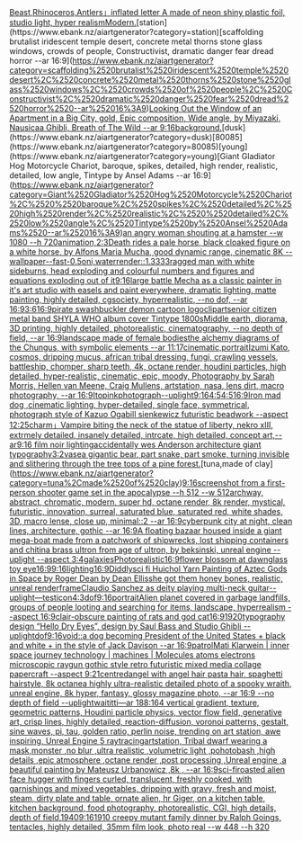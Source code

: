 [Beast,Rhinoceros,Antlers」](https://www.ebank.nz/aiartgenerator?category=Beast%2CRhinoceros%2CAntlers%E3%80%8D)[inflated letter A made of neon shiny plastic foil, studio light, hyper realism](https://www.ebank.nz/aiartgenerator?category=inflated%2520letter%2520A%2520made%2520of%2520neon%2520shiny%2520plastic%2520foil%2C%2520studio%2520light%2C%2520hyper%2520realism)[Modern.](https://www.ebank.nz/aiartgenerator?category=Modern.)[station](https://www.ebank.nz/aiartgenerator?category=station)[scaffolding brutalist iridescent temple desert, concrete metal thorns stone glass windows, crowds of people, Constructivist, dramatic danger fear dread horror --ar 16:9](https://www.ebank.nz/aiartgenerator?category=scaffolding%2520brutalist%2520iridescent%2520temple%2520desert%2C%2520concrete%2520metal%2520thorns%2520stone%2520glass%2520windows%2C%2520crowds%2520of%2520people%2C%2520Constructivist%2C%2520dramatic%2520danger%2520fear%2520dread%2520horror%2520--ar%252016%3A9)[Looking Out the Window of an Apartment in a Big City, gold, Epic composition, Wide angle, by Miyazaki, Nausicaa Ghibli, Breath of The Wild --ar 9:16](https://www.ebank.nz/aiartgenerator?category=Looking%2520Out%2520the%2520Window%2520of%2520an%2520Apartment%2520in%2520a%2520Big%2520City%2C%2520gold%2C%2520Epic%2520composition%2C%2520Wide%2520angle%2C%2520by%2520Miyazaki%2C%2520Nausicaa%2520Ghibli%2C%2520Breath%2520of%2520The%2520Wild%2520--ar%25209%3A16)[background.](https://www.ebank.nz/aiartgenerator?category=background.)[dusk](https://www.ebank.nz/aiartgenerator?category=dusk)[80085](https://www.ebank.nz/aiartgenerator?category=80085)[young](https://www.ebank.nz/aiartgenerator?category=young)[Giant Gladiator Hog Motorcycle Chariot,  baroque, spikes, detailed, high render, realistic,  detailed, low angle, Tintype by Ansel Adams --ar 16:9](https://www.ebank.nz/aiartgenerator?category=Giant%2520Gladiator%2520Hog%2520Motorcycle%2520Chariot%2C%2520%2520baroque%2C%2520spikes%2C%2520detailed%2C%2520high%2520render%2C%2520realistic%2C%2520%2520detailed%2C%2520low%2520angle%2C%2520Tintype%2520by%2520Ansel%2520Adams%2520--ar%252016%3A9)[an angry woman shouting at a hamster --w 1080 --h 720](https://www.ebank.nz/aiartgenerator?category=an%2520angry%2520woman%2520shouting%2520at%2520a%2520hamster%2520--w%25201080%2520--h%2520720)[animation,](https://www.ebank.nz/aiartgenerator?category=animation%2C)[2:3](https://www.ebank.nz/aiartgenerator?category=2%3A3)[Death rides a pale horse, black cloaked figure on a white horse, by Alfons Maria Mucha, good dynamic range, cinematic 8K --wallpaper](https://www.ebank.nz/aiartgenerator?category=Death%2520rides%2520a%2520pale%2520horse%2C%2520black%2520cloaked%2520figure%2520on%2520a%2520white%2520horse%2C%2520by%2520Alfons%2520Maria%2520Mucha%2C%2520good%2520dynamic%2520range%2C%2520cinematic%25208K%2520--wallpaper)[--fast](https://www.ebank.nz/aiartgenerator?category=--fast)[-0.5](https://www.ebank.nz/aiartgenerator?category=-0.5)[oni,water](https://www.ebank.nz/aiartgenerator?category=oni%2Cwater)[render::1.3333](https://www.ebank.nz/aiartgenerator?category=render%3A%3A1.3333)[ragged man with white sideburns, head exploding and colourful numbers and figures and equations exploding out of it](https://www.ebank.nz/aiartgenerator?category=ragged%2520man%2520with%2520white%2520sideburns%2C%2520head%2520exploding%2520and%2520colourful%2520numbers%2520and%2520figures%2520and%2520equations%2520exploding%2520out%2520of%2520it)[9:16](https://www.ebank.nz/aiartgenerator?category=9%3A16)[large battle Mecha as a classic painter in it's art studio with easels and paint everywhere, dramatic lighting, matte painting, highly detailed, cgsociety, hyperrealistic, --no dof, --ar 16:9](https://www.ebank.nz/aiartgenerator?category=large%2520battle%2520Mecha%2520as%2520a%2520classic%2520painter%2520in%2520it%27s%2520art%2520studio%2520with%2520easels%2520and%2520paint%2520everywhere%2C%2520dramatic%2520lighting%2C%2520matte%2520painting%2C%2520highly%2520detailed%2C%2520cgsociety%2C%2520hyperrealistic%2C%2520--no%2520dof%2C%2520--ar%252016%3A9)[3:6](https://www.ebank.nz/aiartgenerator?category=3%3A6)[16:9](https://www.ebank.nz/aiartgenerator?category=16%3A9)[pirate swashbuckler demon cartoon logo](https://www.ebank.nz/aiartgenerator?category=pirate%2520swashbuckler%2520demon%2520cartoon%2520logo)[clipart](https://www.ebank.nz/aiartgenerator?category=clipart)[senior citizen metal band SHYLA WHO album cover Tintype 1800s](https://www.ebank.nz/aiartgenerator?category=senior%2520citizen%2520metal%2520band%2520SHYLA%2520WHO%2520album%2520cover%2520Tintype%25201800s)[Middle earth, diorama, 3D printing, highly detailed, photorealistic, cinematography, --no depth of field, --ar 16:9](https://www.ebank.nz/aiartgenerator?category=Middle%2520earth%2C%2520diorama%2C%25203D%2520printing%2C%2520highly%2520detailed%2C%2520photorealistic%2C%2520cinematography%2C%2520--no%2520depth%2520of%2520field%2C%2520--ar%252016%3A9)[landscape made of female bodies](https://www.ebank.nz/aiartgenerator?category=landscape%2520made%2520of%2520female%2520bodies)[the alchemy diagrams of the Chungus, with symbolic elements --ar 11:17](https://www.ebank.nz/aiartgenerator?category=the%2520alchemy%2520diagrams%2520of%2520the%2520Chungus%2C%2520with%2520symbolic%2520elements%2520--ar%252011%3A17)[cinematic,](https://www.ebank.nz/aiartgenerator?category=cinematic%2C)[portrait](https://www.ebank.nz/aiartgenerator?category=portrait)[Izumi Kato, cosmos, dripping mucus, african tribal dressing, fungi, crawling vessels, battleship, chomper, sharp teeth, 4k, octane render, houdini particles, high detailed, hyper-realistic, cinematic, epic, moody, Photography by Sarah Morris, Hellen van Meene, Craig Mullens, artstation, nasa, lens dirt, macro photography, --ar 16:9](https://www.ebank.nz/aiartgenerator?category=Izumi%2520Kato%2C%2520cosmos%2C%2520dripping%2520mucus%2C%2520african%2520tribal%2520dressing%2C%2520fungi%2C%2520crawling%2520vessels%2C%2520battleship%2C%2520chomper%2C%2520sharp%2520teeth%2C%25204k%2C%2520octane%2520render%2C%2520houdini%2520particles%2C%2520high%2520detailed%2C%2520hyper-realistic%2C%2520cinematic%2C%2520epic%2C%2520moody%2C%2520Photography%2520by%2520Sarah%2520Morris%2C%2520Hellen%2520van%2520Meene%2C%2520Craig%2520Mullens%2C%2520artstation%2C%2520nasa%2C%2520lens%2520dirt%2C%2520macro%2520photography%2C%2520--ar%252016%3A9)[Ito](https://www.ebank.nz/aiartgenerator?category=Ito)[pink](https://www.ebank.nz/aiartgenerator?category=pink)[photograph](https://www.ebank.nz/aiartgenerator?category=photograph)[--uplight](https://www.ebank.nz/aiartgenerator?category=--uplight)[9:16](https://www.ebank.nz/aiartgenerator?category=9%3A16)[4:5](https://www.ebank.nz/aiartgenerator?category=4%3A5)[4:5](https://www.ebank.nz/aiartgenerator?category=4%3A5)[16:9](https://www.ebank.nz/aiartgenerator?category=16%3A9)[Iron mad dog ,cinematic lighting, hyper-detailed, single face, symmetrical, photograph style of Kazuo Oga](https://www.ebank.nz/aiartgenerator?category=Iron%2520mad%2520dog%2520%2Ccinematic%2520lighting%2C%2520hyper-detailed%2C%2520single%2520face%2C%2520symmetrical%2C%2520photograph%2520style%2520of%2520Kazuo%2520Oga)[bill sienkewicz futuristic beadwork --aspect 12:25](https://www.ebank.nz/aiartgenerator?category=bill%2520sienkewicz%2520futuristic%2520beadwork%2520--aspect%252012%3A25)[charm」](https://www.ebank.nz/aiartgenerator?category=charm%E3%80%8D)[Vampire biting the neck of the statue of liberty, nekro xIII, extrmely detailed, insanely detailed, intrcate, high detailed, concept art,--ar9:16 film noir lighting](https://www.ebank.nz/aiartgenerator?category=Vampire%2520biting%2520the%2520neck%2520of%2520the%2520statue%2520of%2520liberty%2C%2520nekro%2520xIII%2C%2520extrmely%2520detailed%2C%2520insanely%2520detailed%2C%2520intrcate%2C%2520high%2520detailed%2C%2520concept%2520art%2C--ar9%3A16%2520film%2520noir%2520lighting)[accidentally wes Anderson architecture giant  typography](https://www.ebank.nz/aiartgenerator?category=accidentally%2520wes%2520Anderson%2520architecture%2520giant%2520%2520typography)[3:2](https://www.ebank.nz/aiartgenerator?category=3%3A2)[vase](https://www.ebank.nz/aiartgenerator?category=vase)[a gigantic bear, part snake, part smoke, turning invisible and slithering through the tree tops of a pine forest.](https://www.ebank.nz/aiartgenerator?category=a%2520gigantic%2520bear%2C%2520part%2520snake%2C%2520part%2520smoke%2C%2520turning%2520invisible%2520and%2520slithering%2520through%2520the%2520tree%2520tops%2520of%2520a%2520pine%2520forest.)[tuna,made of clay](https://www.ebank.nz/aiartgenerator?category=tuna%2Cmade%2520of%2520clay)[9:16](https://www.ebank.nz/aiartgenerator?category=9%3A16)[screenshot from a first-person shooter game set in the apocalypse --h 512 --w 512](https://www.ebank.nz/aiartgenerator?category=screenshot%2520from%2520a%2520first-person%2520shooter%2520game%2520set%2520in%2520the%2520apocalypse%2520--h%2520512%2520--w%2520512)[archway, abstract, chromatic, modern, super hd, octane render, 8k render, mystical, futuristic, innovation, surreal, saturated blue, saturated red, white shades, 3D, macro lense, close up, minimal::2 --ar 16:9](https://www.ebank.nz/aiartgenerator?category=archway%2C%2520abstract%2C%2520chromatic%2C%2520modern%2C%2520super%2520hd%2C%2520octane%2520render%2C%25208k%2520render%2C%2520mystical%2C%2520futuristic%2C%2520innovation%2C%2520surreal%2C%2520saturated%2520blue%2C%2520saturated%2520red%2C%2520white%2520shades%2C%25203D%2C%2520macro%2520lense%2C%2520close%2520up%2C%2520minimal%3A%3A2%2520--ar%252016%3A9)[cyberpunk city at night, clean lines, architecture, gothic --ar 16:9](https://www.ebank.nz/aiartgenerator?category=cyberpunk%2520city%2520at%2520night%2C%2520clean%2520lines%2C%2520architecture%2C%2520gothic%2520--ar%252016%3A9)[](https://www.ebank.nz/aiartgenerator?category=)[A floating bazaar housed inside a giant mega-boat made from a patchwork of shipwrecks, lost shipping containers and chitin](https://www.ebank.nz/aiartgenerator?category=A%2520floating%2520bazaar%2520housed%2520inside%2520a%2520giant%2520mega-boat%2520made%2520from%2520a%2520patchwork%2520of%2520shipwrecks%2C%2520lost%2520shipping%2520containers%2520and%2520chitin)[a brass ultron from age of ultron, by beksinski, unreal engine --uplight --aspect 3:4](https://www.ebank.nz/aiartgenerator?category=a%2520brass%2520ultron%2520from%2520age%2520of%2520ultron%2C%2520by%2520beksinski%2C%2520unreal%2520engine%2520--uplight%2520--aspect%25203%3A4)[galaxies](https://www.ebank.nz/aiartgenerator?category=galaxies)[Photorealistic](https://www.ebank.nz/aiartgenerator?category=Photorealistic)[16:9](https://www.ebank.nz/aiartgenerator?category=16%3A9)[flower blossom at dawn](https://www.ebank.nz/aiartgenerator?category=flower%2520blossom%2520at%2520dawn)[glass toy eye](https://www.ebank.nz/aiartgenerator?category=glass%2520toy%2520eye)[16:9](https://www.ebank.nz/aiartgenerator?category=16%3A9)[9:16](https://www.ebank.nz/aiartgenerator?category=9%3A16)[lighting](https://www.ebank.nz/aiartgenerator?category=lighting)[16:9](https://www.ebank.nz/aiartgenerator?category=16%3A9)[Diddly](https://www.ebank.nz/aiartgenerator?category=Diddly)[sci fi Huichol Yarn Painting of Aztec Gods in Space by Roger Dean by Dean Ellis](https://www.ebank.nz/aiartgenerator?category=sci%2520fi%2520Huichol%2520Yarn%2520Painting%2520of%2520Aztec%2520Gods%2520in%2520Space%2520by%2520Roger%2520Dean%2520by%2520Dean%2520Ellis)[she got them honey bones, realistic, unreal render](https://www.ebank.nz/aiartgenerator?category=she%2520got%2520them%2520honey%2520bones%2C%2520realistic%2C%2520unreal%2520render)[frame](https://www.ebank.nz/aiartgenerator?category=frame)[Claudio Sanchez as deity playing multi-neck guitar](https://www.ebank.nz/aiartgenerator?category=Claudio%2520Sanchez%2520as%2520deity%2520playing%2520multi-neck%2520guitar)[--uplight](https://www.ebank.nz/aiartgenerator?category=--uplight)[—test](https://www.ebank.nz/aiartgenerator?category=%E2%80%94test)[icon](https://www.ebank.nz/aiartgenerator?category=icon)[4:3](https://www.ebank.nz/aiartgenerator?category=4%3A3)[dof](https://www.ebank.nz/aiartgenerator?category=dof)[9:16](https://www.ebank.nz/aiartgenerator?category=9%3A16)[portrait](https://www.ebank.nz/aiartgenerator?category=portrait)[Alien planet covered in garbage landfills, groups of people looting and searching for items, landscape, hyperrealism --aspect 16:9](https://www.ebank.nz/aiartgenerator?category=Alien%2520planet%2520covered%2520in%2520garbage%2520landfills%2C%2520groups%2520of%2520people%2520looting%2520and%2520searching%2520for%2520items%2C%2520landscape%2C%2520hyperrealism%2520--aspect%252016%3A9)[clair-obscure painting of rats and god cat](https://www.ebank.nz/aiartgenerator?category=clair-obscure%2520painting%2520of%2520rats%2520and%2520god%2520cat)[16:9](https://www.ebank.nz/aiartgenerator?category=16%3A9)[1920](https://www.ebank.nz/aiartgenerator?category=1920)[typography design “Hello Dry Eyes”, design by Saul Bass and Studio Ghibli --uplight](https://www.ebank.nz/aiartgenerator?category=typography%2520design%2520%E2%80%9CHello%2520Dry%2520Eyes%E2%80%9D%2C%2520design%2520by%2520Saul%2520Bass%2520and%2520Studio%2520Ghibli%2520--uplight)[dof](https://www.ebank.nz/aiartgenerator?category=dof)[9:16](https://www.ebank.nz/aiartgenerator?category=9%3A16)[void::](https://www.ebank.nz/aiartgenerator?category=void%3A%3A)[a dog becoming President of the United States + black and white + in the style of Jack Davison --ar 16:9](https://www.ebank.nz/aiartgenerator?category=a%2520dog%2520becoming%2520President%2520of%2520the%2520United%2520States%2520%2B%2520black%2520and%2520white%2520%2B%2520in%2520the%2520style%2520of%2520Jack%2520Davison%2520--ar%252016%3A9)[patrol](https://www.ebank.nz/aiartgenerator?category=patrol)[Mati Klarwein | inner space journey  technology | machines | Molecules atoms electrons microscopic raygun gothic style retro futuristic  mixed media collage papercraft  --aspect 9:21](https://www.ebank.nz/aiartgenerator?category=Mati%2520Klarwein%2520%7C%2520inner%2520space%2520journey%2520%2520technology%2520%7C%2520machines%2520%7C%2520Molecules%2520atoms%2520electrons%2520microscopic%2520raygun%2520gothic%2520style%2520retro%2520futuristic%2520%2520mixed%2520media%2520collage%2520papercraft%2520%2520--aspect%25209%3A21)[centred](https://www.ebank.nz/aiartgenerator?category=centred)[angel with angel hair pasta hair, spaghetti hairstyle, 8k octane](https://www.ebank.nz/aiartgenerator?category=angel%2520with%2520angel%2520hair%2520pasta%2520hair%2C%2520spaghetti%2520hairstyle%2C%25208k%2520octane)[a highly ultra-realistic detailed photo of a spooky wraith, unreal engine, 8k hyper, fantasy, glossy magazine photo, --ar 16:9 --no depth of field --uplight](https://www.ebank.nz/aiartgenerator?category=a%2520highly%2520ultra-realistic%2520detailed%2520photo%2520of%2520a%2520spooky%2520wraith%2C%2520unreal%2520engine%2C%25208k%2520hyper%2C%2520fantasy%2C%2520glossy%2520magazine%2520photo%2C%2520--ar%252016%3A9%2520--no%2520depth%2520of%2520field%2520--uplight)[waititti](https://www.ebank.nz/aiartgenerator?category=waititti)[—ar 188:164 vertical gradient, texture, geometric patterns, Houdini particle physics, vector flow field, generative art, crisp lines, highly detailed, reaction-diffusion, voronoi patterns, gestalt, sine waves, pi, tau, golden ratio, perlin noise, trending on art station, awe inspiring, Unreal Engine 5 raytracing](https://www.ebank.nz/aiartgenerator?category=%E2%80%94ar%2520188%3A164%2520vertical%2520gradient%2C%2520texture%2C%2520geometric%2520patterns%2C%2520Houdini%2520particle%2520physics%2C%2520vector%2520flow%2520field%2C%2520generative%2520art%2C%2520crisp%2520lines%2C%2520highly%2520detailed%2C%2520reaction-diffusion%2C%2520voronoi%2520patterns%2C%2520gestalt%2C%2520sine%2520waves%2C%2520pi%2C%2520tau%2C%2520golden%2520ratio%2C%2520perlin%2520noise%2C%2520trending%2520on%2520art%2520station%2C%2520awe%2520inspiring%2C%2520Unreal%2520Engine%25205%2520raytracing)[artstation, Tribal dwarf wearing a mask,monster ,no blur ,ultra realistic ,volumetric light ,pohotobash ,high details ,epic atmosphere ,octane render ,post processing ,Unreal engine ,a beautiful painting by Mateusz Urbanowicz ,8k , --ar 16:9](https://www.ebank.nz/aiartgenerator?category=artstation%2C%2520Tribal%2520dwarf%2520wearing%2520a%2520mask%2Cmonster%2520%2Cno%2520blur%2520%2Cultra%2520realistic%2520%2Cvolumetric%2520light%2520%2Cpohotobash%2520%2Chigh%2520details%2520%2Cepic%2520atmosphere%2520%2Coctane%2520render%2520%2Cpost%2520processing%2520%2CUnreal%2520engine%2520%2Ca%2520beautiful%2520painting%2520by%2520Mateusz%2520Urbanowicz%2520%2C8k%2520%2C%2520--ar%252016%3A9)[sci-fi](https://www.ebank.nz/aiartgenerator?category=sci-fi)[roasted   alien face hugger with fingers curled, translucent, freshly cooked, with garnishings and mixed vegetables, dripping with gravy, fresh and moist, steam, dirty plate and table, ornate alien, hr Giger, on a kitchen table, kitchen background, food photography,  photorealistic, CGI, high details, depth of field,](https://www.ebank.nz/aiartgenerator?category=roasted%2520%2520%2520alien%2520face%2520hugger%2520with%2520fingers%2520curled%2C%2520translucent%2C%2520freshly%2520cooked%2C%2520with%2520garnishings%2520and%2520mixed%2520vegetables%2C%2520dripping%2520with%2520gravy%2C%2520fresh%2520and%2520moist%2C%2520steam%2C%2520dirty%2520plate%2520and%2520table%2C%2520ornate%2520alien%2C%2520hr%2520Giger%2C%2520on%2520a%2520kitchen%2520table%2C%2520kitchen%2520background%2C%2520food%2520photography%2C%2520%2520photorealistic%2C%2520CGI%2C%2520high%2520details%2C%2520depth%2520of%2520field%2C)[1940](https://www.ebank.nz/aiartgenerator?category=1940)[9:16](https://www.ebank.nz/aiartgenerator?category=9%3A16)[1910 creepy mutant family dinner by Ralph Goings, tentacles, highly detailed, 35mm film look, photo real --w 448 --h 320](https://www.ebank.nz/aiartgenerator?category=1910%2520creepy%2520mutant%2520family%2520dinner%2520by%2520Ralph%2520Goings%2C%2520tentacles%2C%2520highly%2520detailed%2C%252035mm%2520film%2520look%2C%2520photo%2520real%2520--w%2520448%2520--h%2520320)